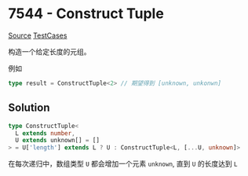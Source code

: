 # 7544 - Construct Tuple

[Source](https://github.com/lybenson/ts-checker/blob/master/src/7544-medium-construct-tuple/template.ts) [TestCases](https://github.com/lybenson/ts-checker/blob/master/src/7544-medium-construct-tuple/test-cases.ts)

构造一个给定长度的元组。

例如

```ts
type result = ConstructTuple<2> // 期望得到 [unknown, unkonwn]
```

## Solution

```ts
type ConstructTuple<
  L extends number,
  U extends unknown[] = []
> = U['length'] extends L ? U : ConstructTuple<L, [...U, unknown]>
```

在每次递归中，数组类型 `U` 都会增加一个元素 `unknown`, 直到 `U` 的长度达到 `L`
